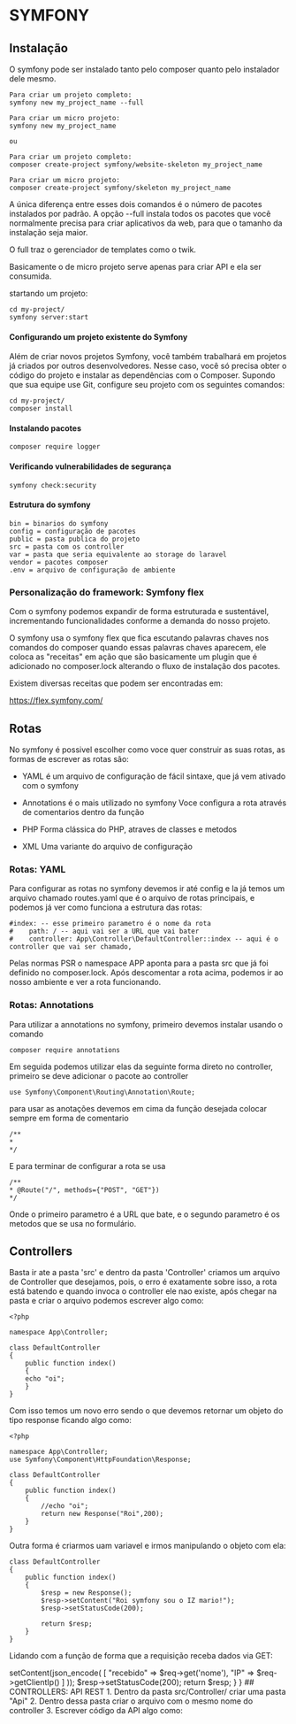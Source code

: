 # SYMFONY

## Instalação

O symfony pode ser instalado tanto pelo composer quanto pelo instalador dele mesmo.

    Para criar um projeto completo:
    symfony new my_project_name --full

    Para criar um micro projeto:
    symfony new my_project_name

    ou

    Para criar um projeto completo:
    composer create-project symfony/website-skeleton my_project_name

    Para criar um micro projeto:
    composer create-project symfony/skeleton my_project_name

A única diferença entre esses dois comandos é o número de pacotes instalados por padrão. A opção --full instala todos os pacotes que você normalmente precisa para criar aplicativos da web, para que o tamanho da instalação seja maior.

O full traz o gerenciador de templates como o twik.

Basicamente o de micro projeto serve apenas para criar API e ela ser consumida.

startando um projeto:

    cd my-project/
    symfony server:start

#### Configurando um projeto existente do Symfony

Além de criar novos projetos Symfony, você também trabalhará em projetos já criados por outros desenvolvedores. Nesse caso, você só precisa obter o código do projeto e instalar as dependências com o Composer. Supondo que sua equipe use Git, configure seu projeto com os seguintes comandos:

    cd my-project/
    composer install

#### Instalando pacotes

    composer require logger

#### Verificando vulnerabilidades de segurança

    symfony check:security

#### Estrutura do symfony

    bin = binarios do symfony
    config = configuração de pacotes
    public = pasta publica do projeto
    src = pasta com os controller
    var = pasta que seria equivalente ao storage do laravel
    vendor = pacotes composer
    .env = arquivo de configuração de ambiente

### Personalização do framework: Symfony flex

Com o symfony podemos expandir de forma estruturada e sustentável, incrementando funcionalidades conforme a demanda do nosso projeto.

O symfony usa o symfony flex que fica escutando palavras chaves nos comandos do composer
quando essas palavras chaves aparecem, ele coloca as "receitas" em ação que são basicamente
um plugin que é adicionado no composer.lock alterando o fluxo de instalação dos pacotes.

Existem diversas receitas que podem ser encontradas em:

https://flex.symfony.com/

## Rotas

No symfony é possivel escolher como voce quer construir as suas rotas, as formas de escrever as rotas são:

- YAML
é um arquivo de configuração de fácil sintaxe, que já vem ativado com o symfony

- Annotations é o mais utilizado no symfony
Voce configura a rota através de comentarios dentro da função

- PHP
Forma clássica do PHP, atraves de classes e metodos

- XML
Uma variante do arquivo de configuração

### Rotas: YAML

Para configurar as rotas no symfony devemos ir até config e la já temos um arquivo chamado
routes.yaml que é o arquivo de rotas principais, e podemos já ver como funciona a estrutura das rotas:

    #index: -- esse primeiro parametro é o nome da rota
    #    path: / -- aqui vai ser a URL que vai bater
    #    controller: App\Controller\DefaultController::index -- aqui é o controller que vai ser chamado, 
   
Pelas normas PSR o namespace APP aponta para a pasta src que já foi definido no composer.lock. Após descomentar a rota acima, podemos ir ao nosso ambiente e ver a rota funcionando.

### Rotas: Annotations

Para utilizar a annotations no symfony, primeiro devemos instalar usando o comando

    composer require annotations

Em seguida podemos utilizar elas da seguinte forma direto no controller, primeiro se deve
adicionar o pacote ao controller

    use Symfony\Component\Routing\Annotation\Route;

para usar as anotações devemos em cima da função desejada colocar sempre em forma de comentario

    /**
    *
    */

E para terminar de configurar a rota se usa

    /**
    * @Route("/", methods={"POST", "GET"})
    */

Onde o primeiro parametro é a URL que bate, e o segundo parametro é os metodos que
se usa no formulário.

## Controllers

Basta ir ate a pasta 'src' e dentro da pasta 'Controller' criamos um arquivo de Controller que desejamos, pois, o erro é exatamente sobre isso, a rota está batendo e quando invoca o controller ele nao existe, após chegar na pasta e criar o arquivo podemos escrever algo como:


    <?php

    namespace App\Controller;

    class DefaultController
    {
        public function index()
        {
        echo "oi";
        }
    }

Com isso temos um novo erro sendo o que devemos retornar um objeto do tipo response ficando algo como:

    <?php

    namespace App\Controller;
    use Symfony\Component\HttpFoundation\Response;

    class DefaultController
    {
        public function index()
        {
            //echo "oi";
            return new Response("Roi",200);
        }
    }

Outra forma é criarmos uam variavel e irmos manipulando o objeto com ela:


    class DefaultController
    {
        public function index()
        {
            $resp = new Response();
            $resp->setContent("Roi symfony sou o IZ mario!");
            $resp->setStatusCode(200);

            return $resp;
        }
    }


Lidando com a função de forma que a requisição receba dados via GET:

<?php

namespace App\Controller;
use Symfony\Component\HttpFoundation\Response; -- Adicionar pacote de response
use Symfony\Component\HttpFoundation\Request;

class DefaultController
{
    public function index(Request $req): Response  -- Adicionar o tipo para e o parametro para ficar mais tipado
    {
        $resp = new Response();
        $resp->setContent(json_encode(
            [
                "recebido" => $req->get('nome'),
                "IP" => $req->getClientIp()
            ]
        ));
        $resp->setStatusCode(200);

        return $resp;
    }
}

## CONTROLLERS: API REST

1. Dentro da pasta src/Controller/ criar uma pasta "Api"
2. Dentro dessa pasta criar o arquivo com o mesmo nome do controller
3. Escrever código da API algo como:

    <?php

    namespace App\Controller\Api;

    use Symfony\Component\Routing\Annotation\Route;
    use Symfony\Component\HttpFoundation\JsonResponse;

    /**
    * @Route("/api/v1", name="api_usuario_")
    */

    class UsuarioController
    {
        /**
        * @Route("/lista", methods={"GET"}, name="lista")
        */
        public function lista(): JsonResponse
        {
            return new JsonResponse(["Implementar lista na API", 404]);
        }


        /**
        * @Route("/cadastra", methods=("POST"), name="cadastra")
        */
        public function cadastra(): JsonResponse
        {
            return new JsonResponse(["Implentar cadastro na API", 404]);
        }

    }


4. Para debugar as API usamos o comando symfony debug:router dessa forma conseguimos, ver todas as rotas de API
5. No symfony conseguimos dar nomes as rotas para isso basta adicioanar o parametro name="" na rota:

    /**
     * @Route("/lista", methods={"GET"}, name="lista")
     */

6. Colocando o prefixo acima da classe se altera o nome da onde a rota está

    /**
    * @Route("/api/v1", name="api_usuario_")
    */
    class UsuarioController

Conceitos de REST:

- Não retorna tela, e nada diferente de um JSON.
- Pode se versionar a API com pastas.
- Se usa a response em JsonResponse.
- Sempre retorna um codigo de status: 200, 404, 301.
- Com as API REST deve ser possivel executar um CRUD.

## VIEWS: TWIG





